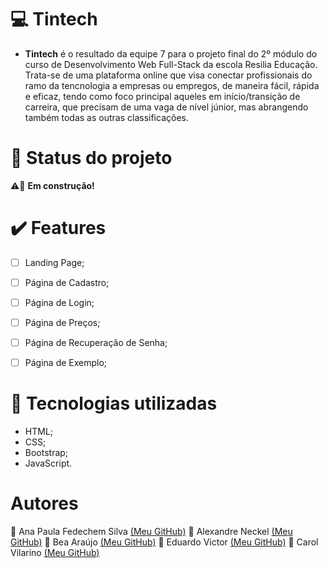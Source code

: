 # :computer: Tintech

* **Tintech** é o resultado da equipe 7 para o projeto final do 2º módulo do curso de Desenvolvimento Web Full-Stack da escola Resilia Educação. Trata-se de uma plataforma online que visa conectar profissionais do ramo da tencnologia a empresas ou empregos, de maneira fácil, rápida e eficaz, tendo como foco principal aqueles em início/transição de carreira, que precisam de uma vaga de nível júnior, mas abrangendo também todas as outras classificações.


# :vertical_traffic_light: Status do projeto

:warning::construction: **Em construção!**


# :heavy_check_mark: Features

- [ ] Landing Page;
- [ ] Página de Cadastro;
- [ ] Página de Login;
- [ ] Página de Preços;
- [ ] Página de Recuperação de Senha;
- [ ] Página de Exemplo;


# :wrench: Tecnologias utilizadas
- HTML;
- CSS;
- Bootstrap;
- JavaScript.


# Autores
:girl: Ana Paula Fedechem Silva [(Meu GitHub)](https://github.com/anafedechem)
:boy: Alexandre Neckel [(Meu GitHub)](https://github.com/XandiNeckel)
:girl: Bea Araújo [(Meu GitHub)](https://github.com/Bea-Araujo)
:boy: Eduardo Victor [(Meu GitHub)](https://github.com/eduu25)
:girl: Carol Vilarino [(Meu GitHub)](https://github.com/CarolVilarino)

